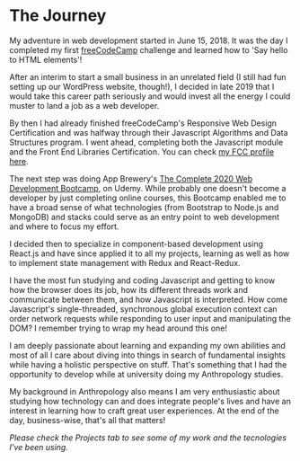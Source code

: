 # The Journey

My adventure in web development started in June 15, 2018.
It was the day I completed my first [freeCodeCamp](https://www.freecodecamp.org) challenge and learned how to 'Say hello to HTML elements'!

After an interim to start a small business in an unrelated field (I still had fun setting up our WordPress website, though!), I decided in late 2019 that I would take this career path seriously and would invest all the energy I could muster to land a job as a web developer.

By then I had already finished freeCodeCamp's Responsive Web Design Certification and was halfway through their Javascript Algorithms and Data Structures program. I went ahead, completing both the Javascript module and the Front End Libraries Certification. You can check [my FCC profile here](https://www.freecodecamp.org/dmsoares).

The next step was doing App Brewery's [The Complete 2020 Web Development Bootcamp](https://www.udemy.com/certificate/UC-7daa232b-c48f-4b07-8fe3-3e15804fefaf/), on Udemy. While probably one doesn't become a developer by just completing online courses, this Bootcamp enabled me to have a broad sense of what technologies (from Bootstrap to Node.js and MongoDB) and stacks could serve as an entry point to web development and where to focus my effort.

I decided then to specialize in component-based development using React.js and have since applied it to all my projects, learning as well as how to implement state management with Redux and React-Redux.

I have the most fun studying and coding Javascript and getting to know how the browser does its job, how its different threads work and communicate between them, and how Javascript is interpreted. How come Javascript's single-threaded, synchronous global execution context can order network requests while responding to user input and manipulating the DOM? I remember trying to wrap my head around this one!

I am deeply passionate about learning and expanding my own abilities and most of all I care about diving into things in search of fundamental insights while having a holistic perspective on stuff. That's something that I had the opportunity to develop while at university doing my Anthropology studies.

My background in Anthropology also means I am very enthusiastic about studying how technology can and does integrate people's lives and have an interest in learning how to craft great user experiences. At the end of the day, business-wise, that's all that matters! 

*Please check the Projects tab to see some of my work and the tecnologies I've been using.*
